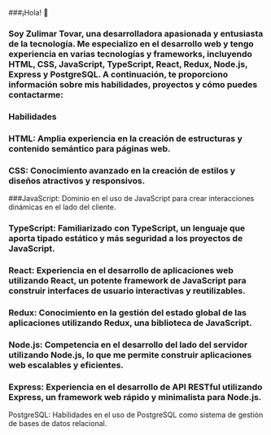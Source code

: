 
###¡Hola! 👋 

### Soy Zulimar Tovar, una desarrolladora apasionada y entusiasta de la tecnología. Me especializo en el desarrollo web y tengo experiencia en varias tecnologías y frameworks, incluyendo HTML, CSS, JavaScript, TypeScript, React, Redux, Node.js, Express y PostgreSQL. A continuación, te proporciono información sobre mis habilidades, proyectos y cómo puedes contactarme:

### Habilidades
### HTML: Amplia experiencia en la creación de estructuras y contenido semántico para páginas web.
### CSS: Conocimiento avanzado en la creación de estilos y diseños atractivos y responsivos.
###JavaScript: Dominio en el uso de JavaScript para crear interacciones dinámicas en el lado del cliente.
### TypeScript: Familiarizado con TypeScript, un lenguaje que aporta tipado estático y más seguridad a los proyectos de JavaScript.
### React: Experiencia en el desarrollo de aplicaciones web utilizando React, un potente framework de JavaScript para construir interfaces de usuario interactivas y reutilizables.
### Redux: Conocimiento en la gestión del estado global de las aplicaciones utilizando Redux, una biblioteca de JavaScript.
### Node.js: Competencia en el desarrollo del lado del servidor utilizando Node.js, lo que me permite construir aplicaciones web escalables y eficientes.
### Express: Experiencia en el desarrollo de API RESTful utilizando Express, un framework web rápido y minimalista para Node.js.
PostgreSQL: Habilidades en el uso de PostgreSQL como sistema de gestión de bases de datos relacional.
